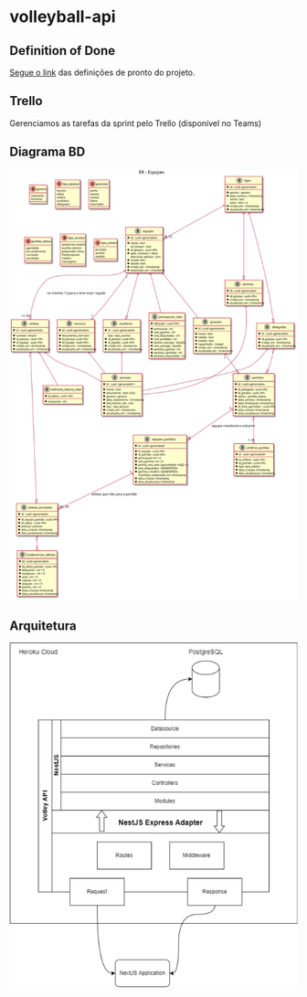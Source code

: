 # volleyball-api

## Definition of Done

[Segue o link](https://docs.google.com/document/d/1thagQjatis5fuKXk_eqKnVRRk_wIl3Gkf7qPgIyQdHQ/edit?usp=sharing) das definições de pronto do projeto. 

## Trello

Gerenciamos as tarefas da sprint pelo Trello (disponível no Teams)

## Diagrama BD

![ER](/out/documentation/volei/er.svg "Diagrama ER")

## Arquitetura 

![Arquitetura API](/documentation/arch.png "Arquitetura da API")